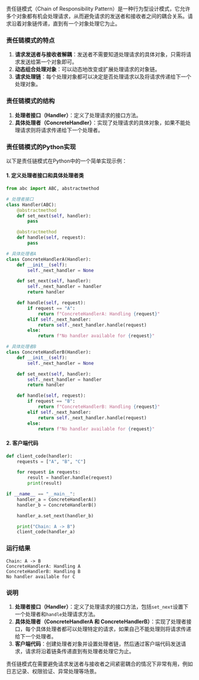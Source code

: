 责任链模式（Chain of Responsibility Pattern）是一种行为型设计模式，它允许多个对象都有机会处理请求，从而避免请求的发送者和接收者之间的耦合关系。请求沿着对象链传递，直到有一个对象处理它为止。

### 责任链模式的特点

1. **请求发送者与接收者解耦**：发送者不需要知道处理请求的具体对象，只需将请求发送给第一个对象即可。
2. **动态组合处理对象**：可以动态地改变或扩展处理请求的对象链。
3. **请求处理链**：每个处理对象都可以决定是否处理请求以及将请求传递给下一个处理对象。

### 责任链模式的结构

1. **处理者接口（Handler）**：定义了处理请求的接口方法。
2. **具体处理者（ConcreteHandler）**：实现了处理请求的具体对象，如果不能处理请求则将请求传递给下一个处理者。

### 责任链模式的Python实现

以下是责任链模式在Python中的一个简单实现示例：

#### 1. 定义处理者接口和具体处理者类

```python
from abc import ABC, abstractmethod

# 处理者接口
class Handler(ABC):
    @abstractmethod
    def set_next(self, handler):
        pass

    @abstractmethod
    def handle(self, request):
        pass

# 具体处理者A
class ConcreteHandlerA(Handler):
    def __init__(self):
        self._next_handler = None

    def set_next(self, handler):
        self._next_handler = handler
        return handler

    def handle(self, request):
        if request == "A":
            return f"ConcreteHandlerA: Handling {request}"
        elif self._next_handler:
            return self._next_handler.handle(request)
        else:
            return f"No handler available for {request}"

# 具体处理者B
class ConcreteHandlerB(Handler):
    def __init__(self):
        self._next_handler = None

    def set_next(self, handler):
        self._next_handler = handler
        return handler

    def handle(self, request):
        if request == "B":
            return f"ConcreteHandlerB: Handling {request}"
        elif self._next_handler:
            return self._next_handler.handle(request)
        else:
            return f"No handler available for {request}"
```

#### 2. 客户端代码

```python
def client_code(handler):
    requests = ["A", "B", "C"]

    for request in requests:
        result = handler.handle(request)
        print(result)

if __name__ == "__main__":
    handler_a = ConcreteHandlerA()
    handler_b = ConcreteHandlerB()

    handler_a.set_next(handler_b)

    print("Chain: A -> B")
    client_code(handler_a)
```

### 运行结果

```plaintext
Chain: A -> B
ConcreteHandlerA: Handling A
ConcreteHandlerB: Handling B
No handler available for C
```

### 说明

1. **处理者接口（Handler）**：定义了处理请求的接口方法，包括`set_next`设置下一个处理者和`handle`处理请求方法。
2. **具体处理者（ConcreteHandlerA 和 ConcreteHandlerB）**：实现了处理者接口，每个具体处理者都可以处理特定的请求，如果自己不能处理则将请求传递给下一个处理者。
3. **客户端代码**：创建处理者对象并设置处理者链，然后通过客户端代码发送请求，请求将沿着链条传递直到有处理者处理它为止。

责任链模式在需要避免请求发送者与接收者之间紧密耦合的情况下非常有用，例如日志记录、权限验证、异常处理等场景。